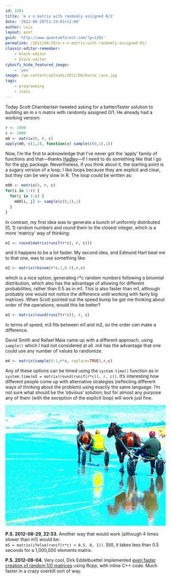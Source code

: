 ```yaml
---
id: 1281
title: 'm x n matrix with randomly assigned 0/1'
date: '2012-08-29T11:19:01+12:00'
author: Luis
layout: post
guid: 'http://www.quantumforest.com/?p=1281'
permalink: /2012/08/29/m-x-n-matrix-with-randomly-assigned-01/
classic-editor-remember:
    - block-editor
    - block-editor
cybocfi_hide_featured_image:
    - 'yes'
image: /wp-content/uploads/2012/08/horse_race.jpg
tags:
    - programming
    - stats
---
```


Today Scott Chamberlain tweeted asking for a better/faster solution to building an m x n matrix with randomly assigned 0/1. He already had a working version:

```r
r <- 1000
c <- 1000
m0 <- matrix(0, r, c)
apply(m0, c(1,2), function(x) sample(c(0,1),1))
```

Now, I’m the first to acknowledge that I’ve never got the ‘apply’ family of functions and that—thanks [Hadley](http://had.co.nz/)—if I need to do something like that I go for the [plyr](http://plyr.had.co.nz/) package. Nevertheless, if you think about it, the starting point is a sugary version of a loop; I like loops because they are explicit and clear, but they can be very slow in R. The loop could be written as:

```r
m00 <- matrix(0, r, c)
for(i in 1:r) {
  for(j in 1:c) {
    m00[i, j] <- sample(c(0,1),1)
  }
}
```

In contrast, my first idea was to generate a bunch of uniformly distributed \[0, 1) random numbers and round them to the closest integer, which is a more ‘matricy’ way of thinking:

```r
m1 <- round(matrix(runif(r*c), r, c)))
```

and it happens to be a lot faster. My second idea, and Edmund Hart beat me to that one, was to use something like:

```r
m2 <- matrix(rbinom(r*c,1,0.5),r,c)
```

which is a nice option, generating r*c random numbers following a binomial distribution, which also has the advantage of allowing for different probabilities, rather than 0.5 as in m1. This is also faster than m1, although probably one would not notice the difference until working with fairly big matrices. When Scott pointed out the speed bump he got me thinking about order of the operations; would this be better?

```r
m3 <- matrix(round(runif(r*c)), r, c)
```

In terms of speed, m3 fits between m1 and m2, so the order *can* make a difference.

David Smith and Rafael Maia came up with a different approach, using `sample()` which I had not considered at all. m4 has the advantage that one could use any number of values to randomize.

```r
m4 <- matrix(sample(0:1,r*c, replace=TRUE),r,c)
```

Any of these options can be timed using the `system.time()` function as in `system.time(m3 = matrix(round(runif(r*c)), r, c))`. It’s interesting how different people come up with alternative strategies (reflecting different ways of thinking about the problem) using exactly the same language. I’m not sure what should be the ‘obvious’ solution; but for almost any purpose any of them (with the exception of the explicit loop) will work just fine.

![Racing horses training at the beach.](/assets/images/horse_race.jpg)

**P.S. 2012-08-29, 22:33.** Another way that would work (although 4 times slower than m1) would be:  
`m5 = matrix(ifelse(runif(r*c) < 0.5, 0, 1))`. Still, it takes less than 0.5 seconds for a 1,000,000 elements matrix.  

**P.S. 2012-09-04.** Very cool, Dirk Eddelbuettel implemented [even faster creation of random 1/0 matrices](http://dirk.eddelbuettel.com/blog/2012/09/02/#faster_binomial_matrix_creation) using Rcpp, with inline C++ code. Much faster in a crazy overkill sort of way.